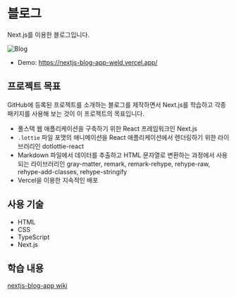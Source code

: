# 블로그
Next.js를 이용한 블로그입니다.

![Blog](https://github.com/user-attachments/assets/7f598346-ce94-4919-b917-64281ade43f1)

- Demo: <a href="https://nextjs-blog-app-weld.vercel.app/" target="_blank">https://nextjs-blog-app-weld.vercel.app/</a>

## 프로젝트 목표
GitHub에 등록된 프로젝트를 소개하는 블로그를 제작하면서 Next.js를 학습하고 각종 패키지를 사용해 보는 것이 이 프로젝트의 목표입니다.
- 풀스택 웹 애플리케이션을 구축하기 위한 React 프레임워크인 Next.js
- `.lottie` 파일 포맷의 애니메이션을 React 애플리케이션에서 렌더링하기 위한 라이브러리인 dotlottie-react
- Markdown 파일에서 데이터를 추출하고 HTML 문자열로 변환하는 과정에서 사용되는 라이브러리인 gray-matter, remark, remark-rehype, rehype-raw, rehype-add-classes, rehype-stringify
- Vercel을 이용한 지속적인 배포

## 사용 기술
- HTML
- CSS
- TypeScript
- Next.js

## 학습 내용
[nextjs-blog-app wiki](https://github.com/sehyeongcho/nextjs-blog-app/wiki)
